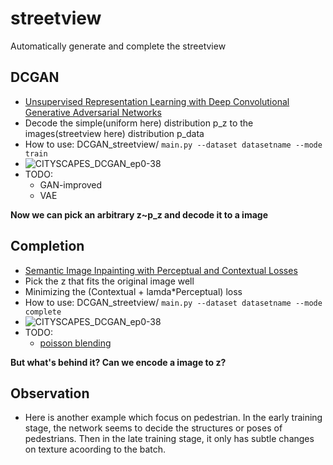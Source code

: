# streetview
Automatically generate and complete the streetview

## DCGAN
- [Unsupervised Representation Learning with Deep Convolutional Generative Adversarial Networks](https://arxiv.org/abs/1511.06434)
- Decode the simple(uniform here) distribution p_z to the images(streetview here) distribution p_data
- How to use: DCGAN_streetview/ 
  `main.py --dataset datasetname --mode train`
- ![CITYSCAPES_DCGAN_ep0-38](/src/CITYSCAPES_DCGAN_ep0-38/CITYSCAPES_DCGAN_ep0-38.gif)
- TODO: 
  - GAN-improved
  - VAE

**Now we can pick an arbitrary z~p_z and decode it to a image**

## Completion
- [Semantic Image Inpainting with Perceptual and Contextual Losses](https://arxiv.org/abs/1607.07539)
- Pick the z that fits the original image well
- Minimizing the (Contextual + lamda*Perceptual) loss
- How to use: DCGAN_streetview/ 
  `main.py --dataset datasetname --mode complete`
- ![CITYSCAPES_DCGAN_ep0-38](/src/CITYSCAPES_complete_lr/CITYSCAPES_complete_lr.gif)
- TODO: 
  - [poisson blending](http://www.ctralie.com/Teaching/PoissonImageEditing/)

**But what's behind it? Can we encode a image to z?**

## Observation
- Here is another example which focus on pedestrian. In the early training stage, the network seems to decide the structures or poses of pedestrians. Then in the late training stage, it only has subtle changes on texture acoording to the batch.
